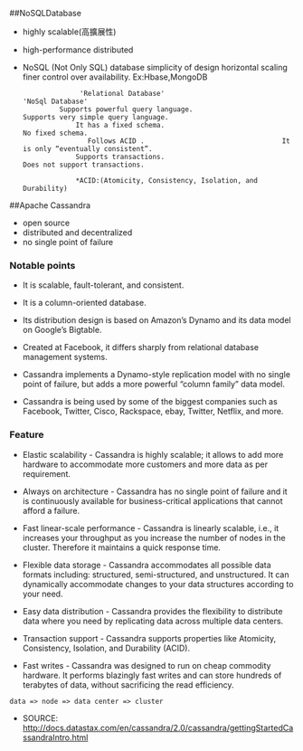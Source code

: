 ##NoSQLDatabase
  - highly scalable(高擴展性)
  - high-performance distributed
  - NoSQL (Not Only SQL) database
      simplicity of design
      horizontal scaling
      finer control over availability.
      Ex:Hbase,MongoDB
      
                      'Relational Database'	                                  'NoSql Database'
                 Supports powerful query language.	                 Supports very simple query language.
                     It has a fixed schema.	                                  No fixed schema.
                        Follows ACID .                              	It is only “eventually consistent”.
                     Supports transactions.                         	Does not support transactions.
                     
                     *ACID:(Atomicity, Consistency, Isolation, and Durability)
##Apache Cassandra
 - open source 
 - distributed and decentralized
 - no single point of failure
    
### Notable points

 - It is scalable, fault-tolerant, and consistent.
 
 - It is a column-oriented database.
 
 - Its distribution design is based on Amazon’s Dynamo and its data model on Google’s Bigtable.
 
 - Created at Facebook, it differs sharply from relational database management systems.
 
 - Cassandra implements a Dynamo-style replication model with no single point of failure, but adds a more powerful “column family” data model.
 
 - Cassandra is being used by some of the biggest companies such as Facebook, Twitter, Cisco, Rackspace, ebay, Twitter, Netflix, and more.
    
### Feature
 - Elastic scalability - 
    Cassandra is highly scalable; it allows to add more hardware to accommodate more customers and more data as per requirement.

 - Always on architecture - 
    Cassandra has no single point of failure and it is continuously available for business-critical applications that cannot afford a failure.

 - Fast linear-scale performance - 
    Cassandra is linearly scalable, i.e., it increases your throughput as you increase the number of nodes in the cluster. Therefore it maintains a quick response time.

 - Flexible data storage - 
    Cassandra accommodates all possible data formats including: structured, semi-structured, and unstructured. It can dynamically accommodate changes to your data structures according to your need.

 - Easy data distribution - 
    Cassandra provides the flexibility to distribute data where you need by replicating data across multiple data centers.

 - Transaction support - 
    Cassandra supports properties like Atomicity, Consistency, Isolation, and Durability (ACID).

 - Fast writes - 
    Cassandra was designed to run on cheap commodity hardware. It performs blazingly fast writes and can store hundreds of terabytes of data, without sacrificing the read efficiency.

```
data => node => data center => cluster
```

- SOURCE:
http://docs.datastax.com/en/cassandra/2.0/cassandra/gettingStartedCassandraIntro.html
